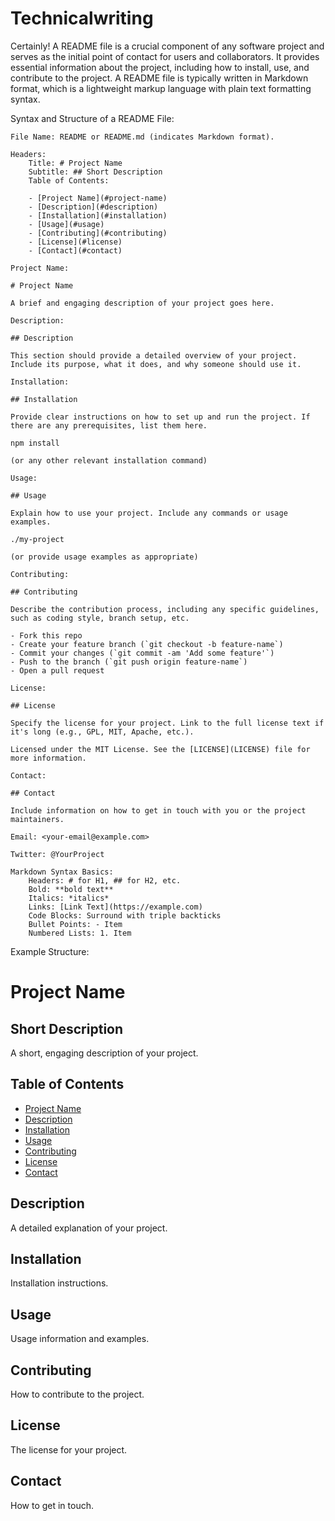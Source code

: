 # Technicalwriting
Certainly! A README file is a crucial component of any software project and serves as the initial point of contact for users and collaborators. It provides essential information about the project, including how to install, use, and contribute to the project. A README file is typically written in Markdown format, which is a lightweight markup language with plain text formatting syntax.

Syntax and Structure of a README File:

    File Name: README or README.md (indicates Markdown format).

    Headers:
        Title: # Project Name
        Subtitle: ## Short Description
        Table of Contents:

        - [Project Name](#project-name)
        - [Description](#description)
        - [Installation](#installation)
        - [Usage](#usage)
        - [Contributing](#contributing)
        - [License](#license)
        - [Contact](#contact)

    Project Name:

    # Project Name

    A brief and engaging description of your project goes here.

    Description:

    ## Description

    This section should provide a detailed overview of your project. Include its purpose, what it does, and why someone should use it.

    Installation:

    ## Installation

    Provide clear instructions on how to set up and run the project. If there are any prerequisites, list them here.

    npm install

    (or any other relevant installation command)

    Usage:

    ## Usage

    Explain how to use your project. Include any commands or usage examples.

    ./my-project

    (or provide usage examples as appropriate)

    Contributing:

    ## Contributing

    Describe the contribution process, including any specific guidelines, such as coding style, branch setup, etc.

    - Fork this repo
    - Create your feature branch (`git checkout -b feature-name`)
    - Commit your changes (`git commit -am 'Add some feature'`)
    - Push to the branch (`git push origin feature-name`)
    - Open a pull request

    License:

    ## License

    Specify the license for your project. Link to the full license text if it's long (e.g., GPL, MIT, Apache, etc.).

    Licensed under the MIT License. See the [LICENSE](LICENSE) file for more information.

    Contact:

    ## Contact

    Include information on how to get in touch with you or the project maintainers.

    Email: <your-email@example.com>

    Twitter: @YourProject

    Markdown Syntax Basics:
        Headers: # for H1, ## for H2, etc.
        Bold: **bold text**
        Italics: *italics*
        Links: [Link Text](https://example.com)
        Code Blocks: Surround with triple backticks
        Bullet Points: - Item
        Numbered Lists: 1. Item

Example Structure:

# Project Name

## Short Description
A short, engaging description of your project.

## Table of Contents
- [Project Name](#project-name)
- [Description](#description)
- [Installation](#installation)
- [Usage](#usage)
- [Contributing](#contributing)
- [License](#license)
- [Contact](#contact)

## Description
A detailed explanation of your project.

## Installation
Installation instructions.

## Usage
Usage information and examples.

## Contributing
How to contribute to the project.

## License
The license for your project.

## Contact
How to get in touch.


